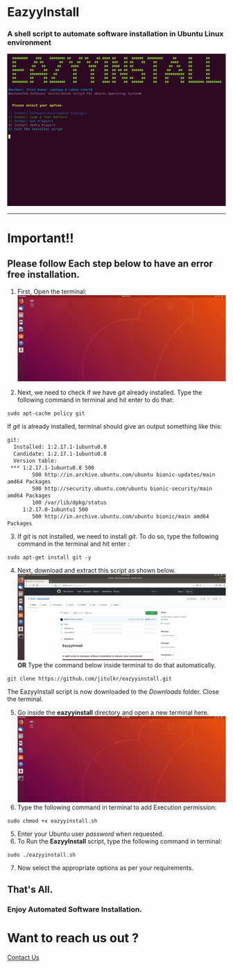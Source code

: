 # EazyyInstall

### A shell script to automate software installation in Ubuntu Linux environment

![EazyyInstall Demo](demo/menu-front.gif)


-------------
# **Important!!**
## Please follow Each step below to have an error free installation.

1) First, Open the terminal:
![EazyyInstall Demo](demo/terminal.gif)

2) Next, we need to check if we have *git* already installed. Type the following command in terminal and hit enter to do that:
```
sudo apt-cache policy git
```
If *git* is already installed, terminal should give an output something like this:
```
git:
  Installed: 1:2.17.1-1ubuntu0.8
  Candidate: 1:2.17.1-1ubuntu0.8
  Version table:
 *** 1:2.17.1-1ubuntu0.8 500
        500 http://in.archive.ubuntu.com/ubuntu bionic-updates/main amd64 Packages
        500 http://security.ubuntu.com/ubuntu bionic-security/main amd64 Packages
        100 /var/lib/dpkg/status
     1:2.17.0-1ubuntu1 500
        500 http://in.archive.ubuntu.com/ubuntu bionic/main amd64 Packages
 ```


3) If *git* is not installed, we need to install *git*. To do so, type the following command in the terminal and hit enter :
 ```
 sudo apt-get install git -y
 ```

4) Next, download and extract this script as shown below.
![EazyyInstall Demo](demo/git-download.gif)
                **OR**
Type the command below inside terminal to do that automatically.
```
git clone https://github.com/jitulkr/eazyyinstall.git
```
The EazyyInstall script is now downloaded to the *Downloads* folder. Close the terminal.


5) Go inside the **eazyyinstall** directory and open a new terminal here.
![EazyyInstall Demo](demo/directory-cd.gif)
6) Type the following command in terminal to add Execution permission:
```
sudo chmod +x eazyyinstall.sh
```
5) Enter your Ubuntu user *password* when requested.
6) To Run the **EazyyInstall** script, type the following command in terminal:
```
sudo ./eazyyinstall.sh
```
7) Now select the appropriate options as per your requirements.

## That's All.
### Enjoy Automated Software Installation.

# Want to reach us out ?
[Contact Us](mailto:jitulkrlaphong@gmail.com)
